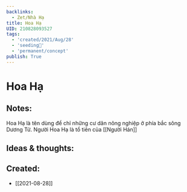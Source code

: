 ```yaml
---
backlinks:
  - Zet/Nhà Hạ
title: Hoa Hạ
UID: 210828093527
tags:
  - 'created/2021/Aug/28'
  - 'seeding🌱'
  - 'permanent/concept'
publish: True
---
```

# Hoa Hạ

## Notes:
Hoa Hạ là tên dùng để chỉ những cư dân nông nghiệp ở phía bắc sông Dương Tử. Người Hoa Hạ là tổ tiên của [[Người Hán]]

## Ideas & thoughts:

## Created:
- [[2021-08-28]]
